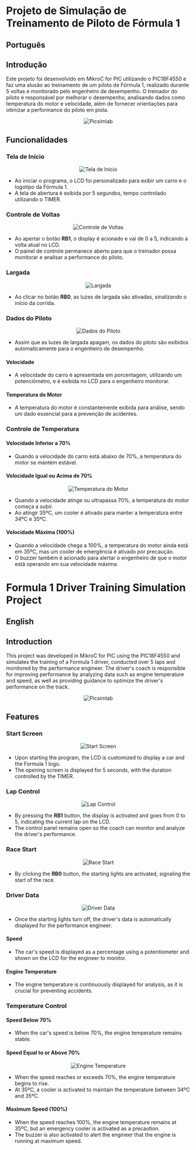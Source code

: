 # Projeto de Simulação de Treinamento de Piloto de Fórmula 1

## Português

## Introdução

Este projeto foi desenvolvido em MikroC for PIC utilizando o PIC18F4550 e faz uma alusão ao treinamento de um piloto de Fórmula 1, realizado durante 5 voltas e monitorado pelo engenheiro de desempenho. O treinador do piloto é responsável por melhorar o desempenho, analisando dados como temperatura do motor e velocidade, além de fornecer orientações para otimizar a performance do piloto em pista.

<p align="center">
  <img src="./images/introducao-picsimlab.png" alt="Picsimlab">
</p>

## Funcionalidades

### Tela de Início

<p align="center">
  <img src="./images/tela_inicio.png" alt="Tela de Início">
</p>

- Ao iniciar o programa, o LCD foi personalizado para exibir um carro e o logotipo da Fórmula 1.
- A tela de abertura é exibida por 5 segundos, tempo controlado utilizando o TIMER.

### Controle de Voltas

<p align="center">
  <img src="./images/controle_voltas.png" alt="Controle de Voltas">
</p>

- Ao apertar o botão **RB1**, o display é acionado e vai de 0 a 5, indicando a volta atual no LCD.
- O painel de controle permanece aberto para que o treinador possa monitorar e analisar a performance do piloto.

### Largada

<p align="center">
  <img src="./images/largada.png" alt="Largada">
</p>

- Ao clicar no botão **RB0**, as luzes de largada são ativadas, sinalizando o início da corrida.

### Dados do Piloto

<p align="center">
  <img src="./images/dados_piloto.png" alt="Dados do Piloto">
</p>

- Assim que as luzes de largada apagam, os dados do piloto são exibidos automaticamente para o engenheiro de desempenho.

#### Velocidade
- A velocidade do carro é apresentada em porcentagem, utilizando um potenciômetro, e é exibida no LCD para o engenheiro monitorar.

#### Temperatura do Motor
- A temperatura do motor é constantemente exibida para análise, sendo um dado essencial para a prevenção de acidentes.

### Controle de Temperatura

#### Velocidade Inferior a 70%
- Quando a velocidade do carro está abaixo de 70%, a temperatura do motor se mantém estável.

#### Velocidade Igual ou Acima de 70%

<p align="center">
  <img src="./images/temperatura_motor.png" alt="Temperatura do Motor">
</p>

- Quando a velocidade atinge ou ultrapassa 70%, a temperatura do motor começa a subir.
- Ao atingir 35ºC, um cooler é ativado para manter a temperatura entre 34ºC e 35ºC.

#### Velocidade Máxima (100%)

- Quando a velocidade chega a 100%, a temperatura do motor ainda está em 35ºC, mas um cooler de emergência é ativado por precaução.
- O buzzer também é acionado para alertar o engenheiro de que o motor está operando em sua velocidade máxima.

# Formula 1 Driver Training Simulation Project

## English

## Introduction

This project was developed in MikroC for PIC using the PIC18F4550 and simulates the training of a Formula 1 driver, conducted over 5 laps and monitored by the performance engineer. The driver's coach is responsible for improving performance by analyzing data such as engine temperature and speed, as well as providing guidance to optimize the driver's performance on the track.

<p align="center">
  <img src="./images/introducao-picsimlab.png" alt="Picsimlab">
</p>

## Features

### Start Screen

<p align="center">
  <img src="./images/tela_inicio.png" alt="Start Screen">
</p>

- Upon starting the program, the LCD is customized to display a car and the Formula 1 logo.
- The opening screen is displayed for 5 seconds, with the duration controlled by the TIMER.

### Lap Control

<p align="center">
  <img src="./images/controle_voltas.png" alt="Lap Control">
</p>

- By pressing the **RB1** button, the display is activated and goes from 0 to 5, indicating the current lap on the LCD.
- The control panel remains open so the coach can monitor and analyze the driver's performance.

### Race Start

<p align="center">
  <img src="./images/largada.png" alt="Race Start">
</p>

- By clicking the **RB0** button, the starting lights are activated, signaling the start of the race.

### Driver Data

<p align="center">
  <img src="./images/dados_piloto.png" alt="Driver Data">
</p>

- Once the starting lights turn off, the driver's data is automatically displayed for the performance engineer.

#### Speed
- The car's speed is displayed as a percentage using a potentiometer and shown on the LCD for the engineer to monitor.

#### Engine Temperature
- The engine temperature is continuously displayed for analysis, as it is crucial for preventing accidents.

### Temperature Control

#### Speed Below 70%
- When the car's speed is below 70%, the engine temperature remains stable.

#### Speed Equal to or Above 70%

<p align="center">
  <img src="./images/temperatura_motor.png" alt="Engine Temperature">
</p>

- When the speed reaches or exceeds 70%, the engine temperature begins to rise.
- At 35ºC, a cooler is activated to maintain the temperature between 34ºC and 35ºC.

#### Maximum Speed (100%)

- When the speed reaches 100%, the engine temperature remains at 35ºC, but an emergency cooler is activated as a precaution.
- The buzzer is also activated to alert the engineer that the engine is running at maximum speed.
